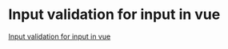 # Input validation for input in vue
[Input validation for input in vue](https://aiwithcloud.com/2022/09/15/input_validation_for_input_in_vue/)